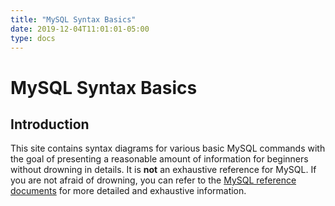 ```yaml
---
title: "MySQL Syntax Basics"
date: 2019-12-04T11:01:01-05:00
type: docs
---
```


# MySQL Syntax Basics

## Introduction

This site contains syntax diagrams for various basic MySQL commands with the goal of presenting a reasonable amount of information for beginners without drowning in details.  It is **not** an exhaustive reference for MySQL.  If you are not afraid of drowning, you can refer to the [MySQL reference documents](https://dev.mysql.com/doc/refman/en/) for more detailed and exhaustive information.